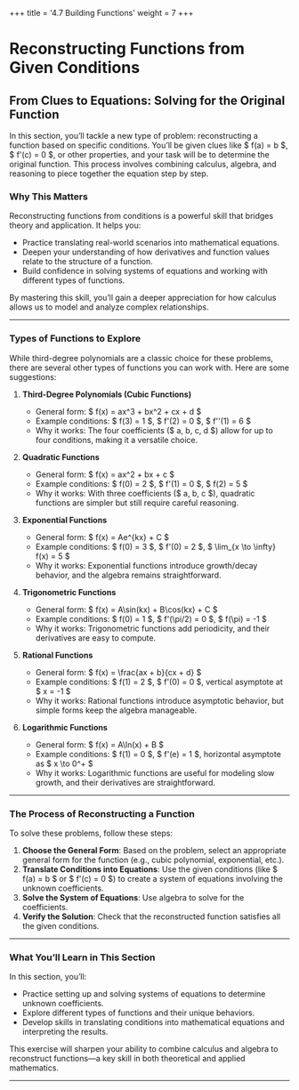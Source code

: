 +++
title = '4.7 Building Functions'
weight = 7
+++

# Reconstructing Functions from Given Conditions

## From Clues to Equations: Solving for the Original Function

In this section, you’ll tackle a new type of problem: reconstructing a function based on specific conditions. You’ll be given clues like $ f(a) = b $, $ f'(c) = 0 $, or other properties, and your task will be to determine the original function. This process involves combining calculus, algebra, and reasoning to piece together the equation step by step.

### Why This Matters

Reconstructing functions from conditions is a powerful skill that bridges theory and application. It helps you:
- Practice translating real-world scenarios into mathematical equations.
- Deepen your understanding of how derivatives and function values relate to the structure of a function.
- Build confidence in solving systems of equations and working with different types of functions.

By mastering this skill, you’ll gain a deeper appreciation for how calculus allows us to model and analyze complex relationships.

---

### Types of Functions to Explore

While third-degree polynomials are a classic choice for these problems, there are several other types of functions you can work with. Here are some suggestions:

1. **Third-Degree Polynomials (Cubic Functions)**  
   - General form: $ f(x) = ax^3 + bx^2 + cx + d $
   - Example conditions: $ f(3) = 1 $, $ f'(2) = 0 $, $ f''(1) = 6 $
   - Why it works: The four coefficients ($ a, b, c, d $) allow for up to four conditions, making it a versatile choice.

2. **Quadratic Functions**  
   - General form: $ f(x) = ax^2 + bx + c $
   - Example conditions: $ f(0) = 2 $, $ f'(1) = 0 $, $ f(2) = 5 $
   - Why it works: With three coefficients ($ a, b, c $), quadratic functions are simpler but still require careful reasoning.

3. **Exponential Functions**  
   - General form: $ f(x) = Ae^{kx} + C $
   - Example conditions: $ f(0) = 3 $, $ f'(0) = 2 $, $ \lim_{x \to \infty} f(x) = 5 $
   - Why it works: Exponential functions introduce growth/decay behavior, and the algebra remains straightforward.

4. **Trigonometric Functions**  
   - General form: $ f(x) = A\sin(kx) + B\cos(kx) + C $
   - Example conditions: $ f(0) = 1 $, $ f'(\pi/2) = 0 $, $ f(\pi) = -1 $
   - Why it works: Trigonometric functions add periodicity, and their derivatives are easy to compute.

5. **Rational Functions**  
   - General form: $ f(x) = \frac{ax + b}{cx + d} $
   - Example conditions: $ f(1) = 2 $, $ f'(0) = 0 $, vertical asymptote at $ x = -1 $
   - Why it works: Rational functions introduce asymptotic behavior, but simple forms keep the algebra manageable.

6. **Logarithmic Functions**  
   - General form: $ f(x) = A\ln(x) + B $
   - Example conditions: $ f(1) = 0 $, $ f'(e) = 1 $, horizontal asymptote as $ x \to 0^+ $
   - Why it works: Logarithmic functions are useful for modeling slow growth, and their derivatives are straightforward.

---

### The Process of Reconstructing a Function

To solve these problems, follow these steps:
1. **Choose the General Form**: Based on the problem, select an appropriate general form for the function (e.g., cubic polynomial, exponential, etc.).
2. **Translate Conditions into Equations**: Use the given conditions (like $ f(a) = b $ or $ f'(c) = 0 $) to create a system of equations involving the unknown coefficients.
3. **Solve the System of Equations**: Use algebra to solve for the coefficients.
4. **Verify the Solution**: Check that the reconstructed function satisfies all the given conditions.

---

### What You’ll Learn in This Section

In this section, you’ll:
- Practice setting up and solving systems of equations to determine unknown coefficients.
- Explore different types of functions and their unique behaviors.
- Develop skills in translating conditions into mathematical equations and interpreting the results.

This exercise will sharpen your ability to combine calculus and algebra to reconstruct functions—a key skill in both theoretical and applied mathematics.

---